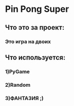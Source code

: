 # Pin Pong Super

## Что это за проект:

### Это игра на двоих

## Что используется:

### 1)PyGame
### 2)Random
### 3)ФАНТАЗИЯ ;)
